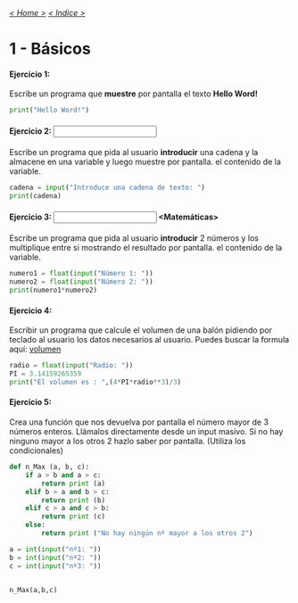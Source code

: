 _[< Home >](../README.md)_ _[< Indice >](indicetests.md)_

# 1 - Básicos
#### Ejercicio 1:  <print>

Escribe un programa que **muestre** por pantalla el texto **Hello Word!**

````python
print("Hello Word!")
````

#### Ejercicio 2:  <input> <print> <Tipos de Variables>

Escribe un programa que pida al usuario **introducir** una cadena y la almacene en una variable y luego muestre por pantalla.
el contenido de la variable.

````python
cadena = input("Introduce una cadena de texto: ")
print(cadena)
````

#### Ejercicio 3: <print> <input> <Tipos de Variables> <Matemáticas>

Escribe un programa que pida al usuario **introducir** 2 números y los multiplique entre si mostrando el resultado por pantalla.
el contenido de la variable.

````python
numero1 = float(input("Número 1: "))
numero2 = float(input("Número 2: "))
print(numero1*numero2)
````

#### Ejercicio 4:
Escribir un programa que calcule el volumen de una balón pidiendo por teclado al usuario los datos necesarios al usuario.
Puedes buscar la formula aquí: [volumen ](https://es.wikipedia.org/wiki/Esfera) 

````python
radio = float(input("Radio: "))
PI = 3.14159265359
print("El volumen es : ",(4*PI*radio**3)/3)
````

#### Ejercicio 5:
Crea una función que nos devuelva por pantalla el número mayor de 3 números enteros. Llámalos directamente desde un input masivo. Si no hay ninguno mayor a los otros 2 hazlo saber por pantalla. (Utiliza los condicionales)

````python
def n_Max (a, b, c):
    if a > b and a > c:
        return print (a)
    elif b > a and b > c:
        return print (b)
    elif c > a and c > b:
        return print (c)
    else:
        return print ("No hay ningún nº mayor a los otros 2")

a = int(input("nº1: "))
b = int(input("nº2: "))
c = int(input("nº3: "))


n_Max(a,b,c)
````